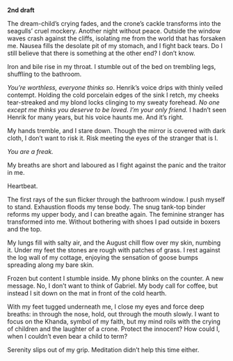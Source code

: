 **2nd draft**

The dream-child’s crying fades, and the crone’s cackle transforms into the seagulls’ cruel mockery. Another night without peace. Outside the window waves crash against the cliffs, isolating me from the world that has forsaken me. Nausea fills the desolate pit of my stomach, and I fight back tears. Do I still believe that there is something at the other end? I don’t know.

Iron and bile rise in my throat. I stumble out of the bed on trembling legs, shuffling to the bathroom.

*You’re worthless, everyone thinks so*. Henrik’s voice drips with thinly veiled contempt. Holding the cold porcelain edges of the sink I retch, my cheeks tear-streaked and my blond locks clinging to my sweaty forehead. *No one except me thinks you deserve to be loved. I’m your only friend.* I hadn’t seen Henrik for many years, but his voice haunts me. And it’s right.

My hands tremble, and I stare down. Though the mirror is covered with dark cloth, I don’t want to risk it. Risk meeting the eyes of the stranger that is I.

*You are a freak.*

My breaths are short and laboured as I fight against the panic and the traitor in me.

Heartbeat.

The first rays of the sun flicker through the bathroom window. I push myself to stand. Exhaustion floods my tense body. The snug tank-top binder reforms my upper body, and I can breathe again. The feminine stranger has transformed into me. Without bothering with shoes I pad outside in boxers and the top.

My lungs fill with salty air, and the August chill flow over my skin, numbing it. Under my feet the stones are rough with patches of grass. I rest against the log wall of my cottage, enjoying the sensation of goose bumps spreading along my bare skin.

Frozen but content I stumble inside. My phone blinks on the counter. A new message. No, I don’t want to think of Gabriel. My body call for coffee, but instead I sit down on the mat in front of the cold hearth.

With my feet tugged underneath me, I close my eyes and force deep breaths: in through the nose, hold, out through the mouth slowly. I want to focus on the Khanda, symbol of my faith, but my mind roils with the crying of children and the laughter of a crone. Protect the innocent? How could I, when I couldn’t even bear a child to term?

Serenity slips out of my grip. Meditation didn’t help this time either.


